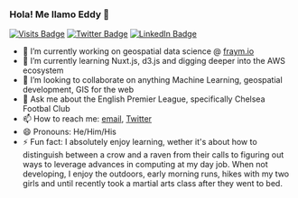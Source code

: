 ### Hola! Me llamo Eddy  👋

[![Visits Badge](https://badges.pufler.dev/visits/EChebelyon/EChebelyon)](https://github.com/EChebelyon)
[![Twitter Badge](https://img.shields.io/badge/Twitter-Profile-informational?style=flat&logo=twitter&logoColor=white&color=1CA2F1)](https://twitter.com/Echebelyon)
[![LinkedIn Badge](https://img.shields.io/badge/LinkedIn-Profile-informational?style=flat&logo=linkedin&logoColor=white&color=0D76A8)](https://www.linkedin.com/in/eddy-chebelyon/)

- 🔭 I’m currently working on geospatial data science @ [fraym.io](https://fraym.io/)
- 🌱 I’m currently learning Nuxt.js, d3.js and digging deeper into the AWS ecosystem
- 👯 I’m looking to collaborate on anything Machine Learning, geospatial development, GIS for the web
- 💬 Ask me about the English Premier League, specifically Chelsea Footbal Club
- 📫 How to reach me: [email](kipedie@gmail.com), [Twitter](https://twitter.com/EChebelyon)
- 😄 Pronouns: He/Him/His
- ⚡ Fun fact: I absolutely enjoy learning, wether it's about how to distinguish between a crow and a raven from their calls to figuring out ways to leverage advances in computing at my day job. When not developing, I enjoy the outdoors, early morning runs, hikes with my two girls and until recently took a martial arts class after they went to bed.

